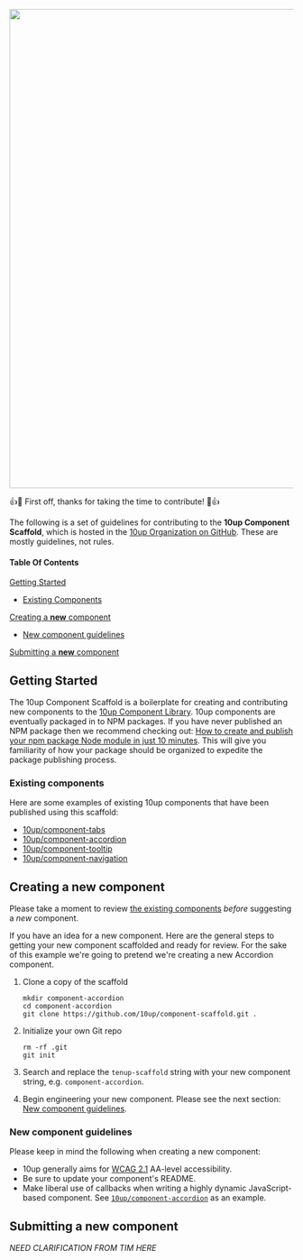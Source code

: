 <a href="https://10up.com/contact/"><img src="https://10updotcom-wpengine.s3.amazonaws.com/uploads/2016/10/10up-Github-Banner.png" width="850"></a>

:+1::tada: First off, thanks for taking the time to contribute! :tada::+1:

The following is a set of guidelines for contributing to the __10up Component Scaffold__, which is hosted in the [10up Organization on GitHub](https://github.com/10up). These are mostly guidelines, not rules.

#### Table Of Contents

[Getting Started](#getting-started)
* [Existing Components](#existing-components)

[Creating a __new__ component](#creating-a-new-component)
* [New component guidelines](#new-component-guidelines)

[Submitting a __new__ component](#submitting-a-new-component)

## Getting Started

The 10up Component Scaffold is a boilerplate for creating and contributing new components to the [10up Component Library](https://10up.github.io/wp-component-library/). 10up components are eventually packaged in to NPM packages. If you have never published an NPM package then we recommend checking out: [How to create and publish your npm package Node module in just 10 minutes](https://www.signet.hr/how-to-create-and-publish-your-npm-package-node-module-in-just-10-minutes/). This will give you familiarity of how your package should be organized to expedite the package publishing process.

### Existing components

Here are some examples of existing 10up components that have been published using this scaffold:

* [10up/component-tabs](https://github.com/10up/component-tabs)
* [10up/component-accordion](https://github.com/10up/component-accordion)
* [10up/component-tooltip](https://github.com/10up/component-tooltip)
* [10up/component-navigation](https://github.com/10up/component-navigation)

## Creating a __new__ component

Please take a moment to review [the existing components](#existing-components) _before_ suggesting a _new_ component.

If you have an idea for a new component. Here are the general steps to getting your new component scaffolded and ready for review. For the sake of this example we're going to pretend we're creating a new Accordion component.

1. Clone a copy of the scaffold

    ```
    mkdir component-accordion
    cd component-accordion
    git clone https://github.com/10up/component-scaffold.git .
    ```

2. Initialize your own Git repo

    ```
    rm -rf .git
    git init
    ```

3. Search and replace the `tenup-scaffold` string with your new component string, e.g. `component-accordion`.
4. Begin engineering your new component. Please see the next section: [New component guidelines](#new-component-guidelines).

### New component guidelines

Please keep in mind the following when creating a new component:

* 10up generally aims for [WCAG 2.1](https://www.w3.org/TR/WCAG21/) AA-level accessibility.
* Be sure to update your component's README.
* Make liberal use of callbacks when writing a highly dynamic JavaScript-based component. See [`10up/component-accordion`](https://github.com/10up/component-accordion#callbacks) as an example.

## Submitting a __new__ component

_NEED CLARIFICATION FROM TIM HERE_
